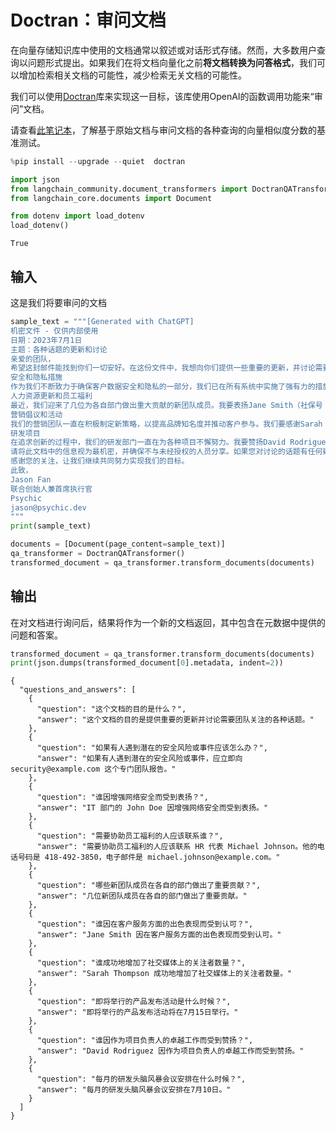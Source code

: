 # Doctran：审问文档

在向量存储知识库中使用的文档通常以叙述或对话形式存储。然而，大多数用户查询以问题形式提出。如果我们在将文档向量化之前**将文档转换为问答格式**，我们可以增加检索相关文档的可能性，减少检索无关文档的可能性。

我们可以使用[Doctran](https://github.com/psychic-api/doctran)库来实现这一目标，该库使用OpenAI的函数调用功能来“审问”文档。

请查看[此笔记本](https://github.com/psychic-api/doctran/blob/main/benchmark.ipynb)，了解基于原始文档与审问文档的各种查询的向量相似度分数的基准测试。

```python
%pip install --upgrade --quiet  doctran
```

```python
import json
from langchain_community.document_transformers import DoctranQATransformer
from langchain_core.documents import Document
```

```python
from dotenv import load_dotenv
load_dotenv()
```

```output
True
```

## 输入

这是我们将要审问的文档

```python
sample_text = """[Generated with ChatGPT]
机密文件 - 仅供内部使用
日期：2023年7月1日
主题：各种话题的更新和讨论
亲爱的团队，
希望这封邮件能找到你们一切安好。在这份文件中，我想向你们提供一些重要的更新，并讨论需要我们关注的各种话题。请将此处包含的信息视为高度机密。
安全和隐私措施
作为我们不断致力于确保客户数据安全和隐私的一部分，我们已在所有系统中实施了强有力的措施。我们要赞扬IT部门的John Doe（电子邮件：john.doe@example.com）在增强我们网络安全方面的勤奋工作。未来，我们提醒每个人严格遵守我们的数据保护政策和准则。此外，如果您发现任何潜在的安全风险或事件，请立即向我们专门的团队报告，联系邮箱为security@example.com。
人力资源更新和员工福利
最近，我们迎来了几位为各自部门做出重大贡献的新团队成员。我要表扬Jane Smith（社保号：049-45-5928）在客户服务方面的出色表现。Jane一直受到客户的积极反馈。此外，请记住我们的员工福利计划的开放报名期即将到来。如果您有任何问题或需要帮助，请联系我们的人力资源代表Michael Johnson（电话：418-492-3850，电子邮件：michael.johnson@example.com）。
营销倡议和活动
我们的营销团队一直在积极制定新策略，以提高品牌知名度并推动客户参与。我们要感谢Sarah Thompson（电话：415-555-1234）在管理我们的社交媒体平台方面的杰出努力。Sarah在过去一个月内成功将我们的关注者基数增加了20%。此外，请记住7月15日即将举行的产品发布活动。我们鼓励所有团队成员参加并支持我们公司的这一重要里程碑。
研发项目
在追求创新的过程中，我们的研发部门一直在为各种项目不懈努力。我要赞扬David Rodriguez（电子邮件：david.rodriguez@example.com）在项目负责人角色中的杰出工作。David对我们尖端技术的发展做出了重要贡献。此外，我们希望每个人在7月10日定期举行的研发头脑风暴会议上分享他们的想法和建议，以开展潜在的新项目。
请将此文档中的信息视为最机密，并确保不与未经授权的人员分享。如果您对讨论的话题有任何疑问或顾虑，请随时直接联系我。
感谢您的关注，让我们继续共同努力实现我们的目标。
此致，
Jason Fan
联合创始人兼首席执行官
Psychic
jason@psychic.dev
"""
print(sample_text)
```

```python
documents = [Document(page_content=sample_text)]
qa_transformer = DoctranQATransformer()
transformed_document = qa_transformer.transform_documents(documents)
```

## 输出

在对文档进行询问后，结果将作为一个新的文档返回，其中包含在元数据中提供的问题和答案。

```python
transformed_document = qa_transformer.transform_documents(documents)
print(json.dumps(transformed_document[0].metadata, indent=2))
```

```output
{
  "questions_and_answers": [
    {
      "question": "这个文档的目的是什么？",
      "answer": "这个文档的目的是提供重要的更新并讨论需要团队关注的各种话题。"
    },
    {
      "question": "如果有人遇到潜在的安全风险或事件应该怎么办？",
      "answer": "如果有人遇到潜在的安全风险或事件，应立即向 security@example.com 这个专门团队报告。"
    },
    {
      "question": "谁因增强网络安全而受到表扬？",
      "answer": "IT 部门的 John Doe 因增强网络安全而受到表扬。"
    },
    {
      "question": "需要协助员工福利的人应该联系谁？",
      "answer": "需要协助员工福利的人应该联系 HR 代表 Michael Johnson。他的电话号码是 418-492-3850，电子邮件是 michael.johnson@example.com。"
    },
    {
      "question": "哪些新团队成员在各自的部门做出了重要贡献？",
      "answer": "几位新团队成员在各自的部门做出了重要贡献。"
    },
    {
      "question": "谁因在客户服务方面的出色表现而受到认可？",
      "answer": "Jane Smith 因在客户服务方面的出色表现而受到认可。"
    },
    {
      "question": "谁成功地增加了社交媒体上的关注者数量？",
      "answer": "Sarah Thompson 成功地增加了社交媒体上的关注者数量。"
    },
    {
      "question": "即将举行的产品发布活动是什么时候？",
      "answer": "即将举行的产品发布活动将在7月15日举行。"
    },
    {
      "question": "谁因作为项目负责人的卓越工作而受到赞扬？",
      "answer": "David Rodriguez 因作为项目负责人的卓越工作而受到赞扬。"
    },
    {
      "question": "每月的研发头脑风暴会议安排在什么时候？",
      "answer": "每月的研发头脑风暴会议安排在7月10日。"
    }
  ]
}
```
